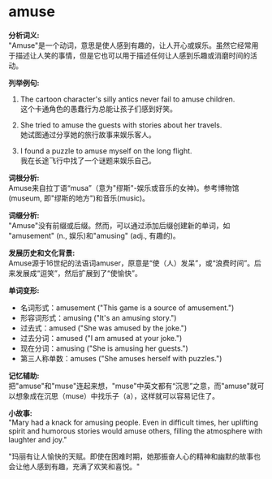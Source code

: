 # amuse

**分析词义:**  
"Amuse"是一个动词，意思是使人感到有趣的，让人开心或娱乐。虽然它经常用于描述让人笑的事情，但是它也可以用于描述任何让人感到乐趣或消磨时间的活动。

  

**列举例句:**

  

1.  The cartoon character's silly antics never fail to amuse children.  
    这个卡通角色的愚蠢行为总能让孩子们感到好笑。
    
      
    
2.  She tried to amuse the guests with stories about her travels.  
    她试图通过分享她的旅行故事来娱乐客人。
    
      
    
3.  I found a puzzle to amuse myself on the long flight.  
    我在长途飞行中找了一个谜题来娱乐自己。
    
      
    

  

**词根分析:**  
Amuse来自拉丁语“musa”（意为"缪斯"-娱乐或音乐的女神)。参考博物馆(museum, 即"缪斯的地方")和音乐(music)。

  

**词缀分析:**  
"Amuse"没有前缀或后缀。然而，可以通过添加后缀创建新的单词，如 "amusement" (n., 娱乐)和"amusing" (adj., 有趣的)。

  

**发展历史和文化背景:**  
Amuse源于16世纪的法语词amuser，原意是“使（人）发呆”，或“浪费时间”。后来发展成“逗笑”，然后扩展到了“使愉快”。

  

**单词变形:**

  

*   名词形式：amusement ("This game is a source of amusement.")
*   形容词形式：amusing ("It's an amusing story.")
*   过去式：amused ("She was amused by the joke.")
*   过去分词：amused ("I am amused at your joke.")
*   现在分词：amusing ("She is amusing her guests.")
*   第三人称单数：amuses ("She amuses herself with puzzles.")

  

**记忆辅助:**  
把"amuse"和"muse"连起来想，"muse"中英文都有“沉思”之意，而"amuse"就可以想象成在沉思（muse）中找乐子（a），这样就可以容易记住了。

  

**小故事:**  
"Mary had a knack for amusing people. Even in difficult times, her uplifting spirit and humorous stories would amuse others, filling the atmosphere with laughter and joy."

  

"玛丽有让人愉快的天赋。即使在困难时期，她那振奋人心的精神和幽默的故事也会让他人感到有趣，充满了欢笑和喜悦。"
